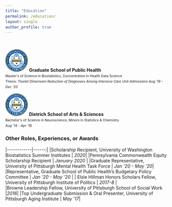 ```yaml
---
title: "Education"
permalink: /education/
layout: single
author_profile: true
---
```


<br>

<!--- |------------|----:|
|<img src="/assets/images/seal.png" width="60"/> **University of Pittsburgh, Graduate School of Public Health** |    |
|Master's of Science in Biostatistics | *Aug '19 - Dec '20*|  
|Thesis: *Treelet Dimension Reduction of Diagnoses Among Intensive Care Unit Admissions*|  |
|Concentration in Health Data Science |  |
|Pennsylvania Commonwealth Equity Scholarship Recipient |  | -->


<!--- |------------|----:|
|<img src="/assets/images/seal.png" width="60"/> **University of Pittsburgh, Dietrich School of Arts & Sciences**|  |
| Bachelor's of Science in Neuroscience |*Aug '14 - Dec '18*|  
| Minors in Applied Statistics, Chemistry | |  --->



<img src="/assets/images/seal.png" width="70"/> **Graduate School of Public Health**  
<span style="font-size:0.75em"> Master's of Science in Biostatistics, Concentration in Health Data Science  
Thesis: *Treelet Dimension Reduction of Diagnoses Among Intensive Care Unit Admissions*
*Aug '19 - Dec '20*  
</span>


<img src="/assets/images/seal.png" width="70"/> **Dietrich School of Arts & Sciences**  
<span style="font-size:0.75em"> Bachelor's of Science in Neuroscience, Minors in Statistics & Chemistry  
*Aug '14 - Apr '18*  
</span>


### Other Roles, Experiences, or Awards

|------------|------:|
|Scholarship Recipient, University of Washington Biostatistics Summer Institutes | *2020*|
|Pennsylvania Commonwealth Equity Scholarship Recipient | *January 2020* |
|Graduate Representative, University of Pittsburgh Mental Health Task Force | *Jan '20 - May '20*|
|Representative, Graduate School of Public Health’s Budgetary Policy Committee | *Jan '20 - May '20* |
| Elsie Hillman Honors Scholars Fellow, University of Pittsburgh Institute of Politics | *2017-8* |  
|Browne Leadership Fellow, University of Pittsburgh School of Social Work |*2016*|
|Top Undergraduate Submission & Oral Presenter, University of Pittsburgh Aging Institute | *May '17*|
